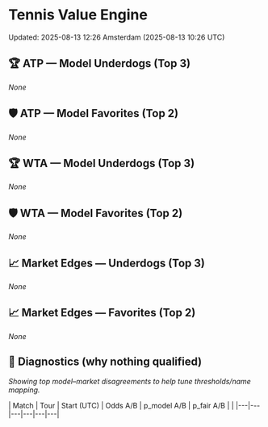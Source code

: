 # Tennis Value Engine

Updated: 2025-08-13 12:26 Amsterdam (2025-08-13 10:26 UTC)

## 🏆 ATP — Model Underdogs (Top 3)
_None_

## 🛡 ATP — Model Favorites (Top 2)
_None_

## 🏆 WTA — Model Underdogs (Top 3)
_None_

## 🛡 WTA — Model Favorites (Top 2)
_None_

## 📈 Market Edges — Underdogs (Top 3)
_None_

## 📈 Market Edges — Favorites (Top 2)
_None_

## 🔎 Diagnostics (why nothing qualified)
_Showing top model–market disagreements to help tune thresholds/name mapping._

| Match | Tour | Start (UTC) | Odds A/B | p_model A/B | p_fair A/B | |
|---|---|---|---|---|---|
